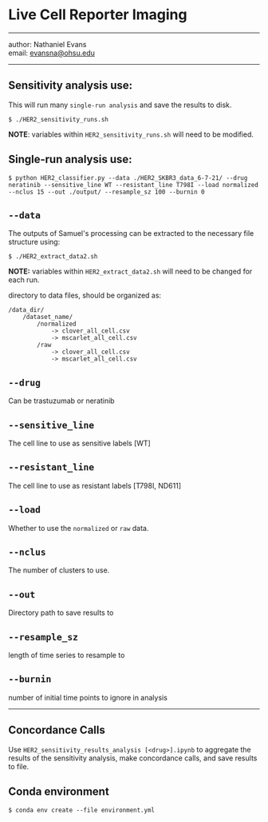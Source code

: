 # Live Cell Reporter Imaging

---

author:     Nathaniel Evans  
email:      evansna@ohsu.edu

--- 


## Sensitivity analysis use: 

This will run many `single-run analysis` and save the results to disk. 

```{bash} 
$ ./HER2_sensitivity_runs.sh
```
**NOTE**: variables within `HER2_sensitivity_runs.sh` will need to be modified. 

## Single-run analysis use: 

```{bash} 
$ python HER2_classifier.py --data ./HER2_SKBR3_data_6-7-21/ --drug neratinib --sensitive_line WT --resistant_line T798I --load normalized --nclus 15 --out ./output/ --resample_sz 100 --burnin 0
```

`--data` 
---

The outputs of Samuel's processing can be extracted to the necessary file structure using: 
```{bash} 
$ ./HER2_extract_data2.sh 
``` 
**NOTE:** variables within `HER2_extract_data2.sh` will need to be changed for each run. 

directory to data files, should be organized as: 
```
/data_dir/ 
    /dataset_name/ 
        /normalized
            -> clover_all_cell.csv
            -> mscarlet_all_cell.csv
        /raw
            -> clover_all_cell.csv
            -> mscarlet_all_cell.csv
```
        
`--drug`
---
Can be trastuzumab or neratinib

`--sensitive_line` 
---
The cell line to use as sensitive labels [WT]

`--resistant_line` 
---
The cell line to use as resistant labels [T798I, ND611]

`--load` 
---
Whether to use the `normalized` or `raw` data. 

`--nclus`
---
The number of clusters to use. 

`--out`
---
Directory path to save results to

`--resample_sz` 
---
length of time series to resample to 

`--burnin`
---
number of initial time points to ignore in analysis

---

## Concordance Calls 

Use `HER2_sensitivity_results_analysis [<drug>].ipynb` to aggregate the results of the sensitivity analysis, make concordance calls, and save results to file. 

## Conda environment 

```{bash} 
$ conda env create --file environment.yml
```